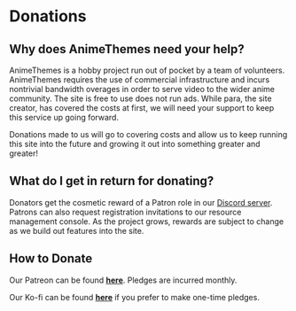 # Donations

## Why does AnimeThemes need your help?

AnimeThemes is a hobby project run out of pocket by a team of volunteers. AnimeThemes requires the use of commercial infrastructure and incurs nontrivial bandwidth overages in order to serve video to the wider anime community. The site is free to use does not run ads. While para, the site creator, has covered the costs at first, we will need your support to keep this service up going forward. 

Donations made to us will go to covering costs and allow us to keep running this site into the future and growing it out into something greater and greater!

## What do I get in return for donating?

Donators get the cosmetic reward of a Patron role in our [Discord server](https://discordapp.com/invite/m9zbVyQ). Patrons can also request registration invitations to our resource management console. As the project grows, rewards are subject to change as we build out features into the site.

## How to Donate

Our Patreon can be found **[here](https://www.patreon.com/AnimeThemes)**. Pledges are incurred monthly.

Our Ko-fi can be found **[here](https://ko-fi.com/animethemes)** if you prefer to make one-time pledges.

